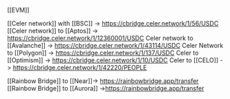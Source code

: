 [[EVM]]

[[Celer network]] with [[BSC]] -> https://cbridge.celer.network/1/56/USDC
[[Celer network]] to [[Aptos]] -> https://cbridge.celer.network/1/12360001/USDC
Celer network to [[Avalanche]] -> https://cbridge.celer.network/1/43114/USDC
Celer Network to [[Polygon]] -> https://cbridge.celer.network/1/137/USDC
Celer to [[Optimism]] -> https://cbridge.celer.network/1/10/USDC
Celer to [[CELO]] -> https://cbridge.celer.network/1/42220/PEOPLE


[[Rainbow Bridge]] to [[Near]]-> https://rainbowbridge.app/transfer
[[Rainbow Bridge]] to [[Aurora]] ->https://rainbowbridge.app/transfer
